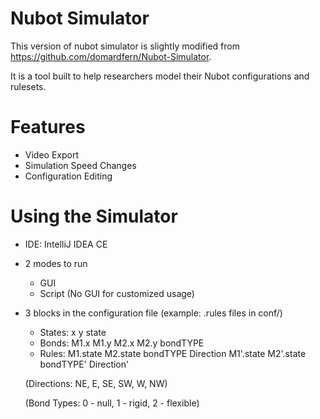 # Nubot Simulator
This version of nubot simulator is slightly modified from https://github.com/domardfern/Nubot-Simulator.

It is a tool built to help researchers model their Nubot configurations and rulesets.

# Features
* Video Export
* Simulation Speed Changes
* Configuration Editing

# Using the Simulator
* IDE: IntelliJ IDEA CE
* 2 modes to run
    * GUI
    * Script (No GUI for customized usage)
* 3 blocks in the configuration file (example: .rules files in conf/)
    * States: x y state
    * Bonds: M1.x M1.y M2.x M2.y bondTYPE
    * Rules: M1.state M2.state bondTYPE Direction M1'.state M2'.state bondTYPE' Direction'
    
    (Directions: NE, E, SE, SW, W, NW)
    
    (Bond Types: 0 - null, 1 - rigid, 2 - flexible)
